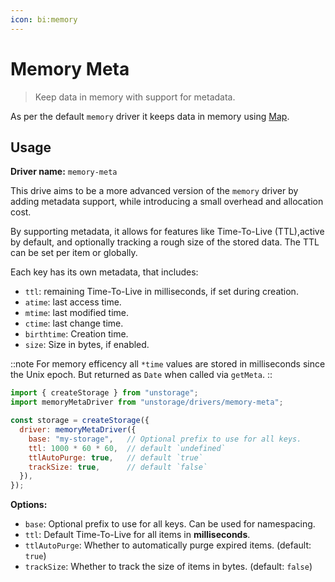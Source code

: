 ```yaml
---
icon: bi:memory
---
```


# Memory Meta

> Keep data in memory with support for metadata.

As per the default `memory` driver it keeps data in memory using [Map](https://developer.mozilla.org/en-US/docs/Web/JavaScript/Reference/Global_Objects/Map).

## Usage

**Driver name:** `memory-meta`

This drive aims to be a more advanced version of the `memory` driver by adding metadata support, while introducing a small overhead and allocation cost.

By supporting metadata, it allows for features like Time-To-Live (TTL),active by default, and optionally tracking a rough size of the stored data. The TTL can be set per item or globally.

Each key has its own metadata, that includes:
- `ttl`: remaining Time-To-Live in milliseconds, if set during creation.
- `atime`: last access time.
- `mtime`: last modified time.
- `ctime`: last change time.
- `birthtime`: Creation time.
- `size`: Size in bytes, if enabled.

::note
For memory efficency all `*time` values are stored in milliseconds since the Unix epoch. But returned as `Date` when called via `getMeta`.
::

```js
import { createStorage } from "unstorage";
import memoryMetaDriver from "unstorage/drivers/memory-meta";

const storage = createStorage({
  driver: memoryMetaDriver({
    base: "my-storage",   // Optional prefix to use for all keys.
    ttl: 1000 * 60 * 60,  // default `undefined`
    ttlAutoPurge: true,   // default `true`
    trackSize: true,      // default `false`
  }),
});
```

**Options:**

- `base`: Optional prefix to use for all keys. Can be used for namespacing.
- `ttl`: Default Time-To-Live for all items in **milliseconds**.
- `ttlAutoPurge`: Whether to automatically purge expired items. (default: `true`)
- `trackSize`: Whether to track the size of items in bytes. (default: `false`)
